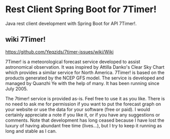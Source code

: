 # Rest Client Spring Boot for 7Timer!

Java rest client development with Spring Boot for API 7Timer!.

## wiki 7Timer!
https://github.com/Yeqzids/7timer-issues/wiki/Wiki

7Timer! is a meteorological forecast service developed to assist astronomical observation. 
It was inspired by Attilla Danko's Clear Sky Chart which provides a similar service for North America. 
7Timer! is based on the products generated by the NCEP GFS model. 
The service is developed and managed by Quanzhi Ye with the help of many. 
It has been running since July 2005.

The 7timer! service is provided as-is. Feel free to use it as you like. 
There is no need to ask me for permission if you want to put the forecast graph on your website or 
use the data for your software (free or paid). I would certainly appreciate a note if you like it, 
or if you have any suggestions or comments. Note that development has long ceased because 
I have lost the luxury of having abundant free time (lives...), but I try to keep it running 
as long and stable as I can.
